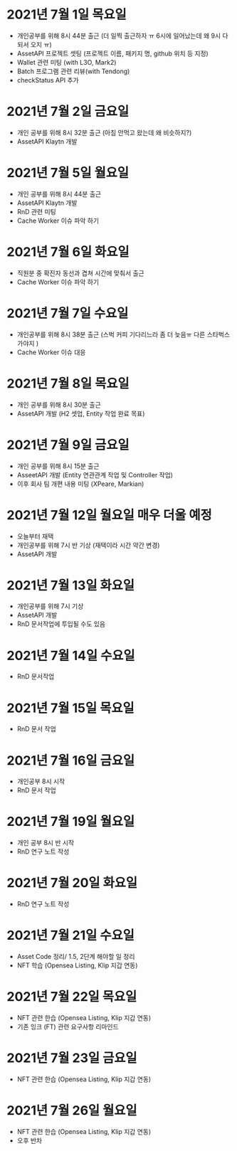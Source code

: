 
# 2021년 7월 1일 목요일 

- 개인공부를 위해 8시 44분 출근 (더 일찍 출근하자 ㅠ 6시에 일어났는데 왜 9시 다되서 오지 ㅠ)
- AssetAPI 프로젝트 셋팅 (프로젝트 이름, 패키지 명, github 위치 등 지정)
- Wallet 관련 미팅 (with L3O, Mark2)
- Batch 프로그램 관련 리뷰(with Tendong)
- checkStatus API 추가 


# 2021년 7월 2일 금요일 

- 개인 공부를 위해 8시 32분 출근 (아침 안먹고 왔는데 왜 비슷하지?)
- AssetAPI Klaytn 개발 

# 2021년 7월 5일 월요일 

- 개인 공부를 위해 8시 44분 출근 
- AssetAPI Klaytn 개발
- RnD 관련 미팅 
- Cache Worker 이슈 파악 하기 

# 2021년 7월 6일 화요일 

- 직원분 중 확진자 동선과 겹쳐 시간에 맞춰서 출근 
- Cache Worker 이슈 파악 하기 

# 2021년 7월 7일 수요일 

- 개인공부를 위해 8시 38분 출근 (스벅 커피 기다리느라 좀 더 늦음ㅠ 다른 스타벅스 가야지 )
- Cache Worker 이슈 대응 

# 2021년 7월 8일 목요일 

- 개인 공부를 위해 8시 30분 출근 
- AssetAPI 개발 (H2 셋업, Entity 작업 완료 목표)

# 2021년 7월 9일 금요일 

- 개인 공부를 위해 8시 15분 출근 
- AsseetAPI 개발 (Entity 연관관계 작업 및 Controller 작업)
- 이후 회사 팀 개편 내용 미팅 (XPeare, Markian)

# 2021년 7월 12일 월요일 매우 더울 예정

- 오늘부터 재택 
- 개인공부를 위해 7시 반 기상 (재택이라 시간 약간 변경) 
- AssetAPI 개발 

# 2021년 7월 13일 화요일 

- 개인공부를 위해 7시 기상 
- AssetAPI 개발 
- RnD 문서작업에 투입될 수도 있음 

# 2021년 7월 14일 수요일 

- RnD 문서작업 

# 2021년 7월 15일 목요일 

- RnD 문서 작업 


# 2021년 7월 16일 금요일 

- 개인공부 8시 시작 
- RnD 문서 작업 

# 2021년 7월 19일 월요일 

- 개인 공부 8시 반 시작 
- RnD 연구 노트 작성 

# 2021년 7월 20일 화요일 

- RnD 연구 노트 작성

# 2021년 7월 21일 수요일 

- Asset Code 정리/ 1.5, 2단계 해야할 일 정리 
- NFT 학습 (Opensea Listing, Klip 지갑 연동)

# 2021년 7월 22일 목요일 

- NFT 관련 한습 (Opensea Listing, Klip 지갑 연동)
- 기존 잉크 (FT) 관련 요구사항 리마인드

# 2021년 7월 23일 금요일 

- NFT 관련 한습 (Opensea Listing, Klip 지갑 연동)

# 2021년 7월 26일 월요일 

- NFT 관련 한습 (Opensea Listing, Klip 지갑 연동)
- 오후 반차 

